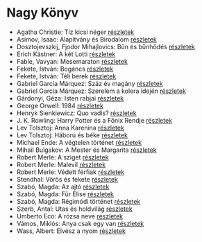 # Nagy Könyv

- Agatha Christie: Tíz kicsi néger [részletek](_details/%7Bopf.creator%7D.md#id_79)
- Asimov, Isaac: Alapítvány és Birodalom [részletek](_details/%7Bopf.creator%7D.md#id_1185)
- Dosztojevszkij, Fjodor Mihajlovics: Bűn és bűnhődés [részletek](_details/%7Bopf.creator%7D.md#id_346)
- Erich Kästner: A két Lotti [részletek](_details/%7Bopf.creator%7D.md#id_1199)
- Fable, Vavyan: Mesemaraton [részletek](_details/%7Bopf.creator%7D.md#id_1151)
- Fekete, István: Bogáncs [részletek](_details/%7Bopf.creator%7D.md#id_266)
- Fekete, István: Téli berek [részletek](_details/%7Bopf.creator%7D.md#id_267)
- Gabriel García Márquez: Száz év magány [részletek](_details/%7Bopf.creator%7D.md#id_223)
- Gabriel García Márquez: Szerelem a kolera idején [részletek](_details/%7Bopf.creator%7D.md#id_342)
- Gárdonyi, Géza: Isten rabjai [részletek](_details/%7Bopf.creator%7D.md#id_619)
- George Orwell: 1984 [részletek](_details/%7Bopf.creator%7D.md#id_364)
- Henryk Sienkiewicz: Quo vadis? [részletek](_details/%7Bopf.creator%7D.md#id_386)
- J. K. Rowling: Harry Potter és a Főnix Rendje [részletek](_details/%7Bopf.creator%7D.md#id_22)
- Lev Tolsztoj: Anna Karenina [részletek](_details/%7Bopf.creator%7D.md#id_778)
- Lev Tolsztoj: Háború és béke [részletek](_details/%7Bopf.creator%7D.md#id_563)
- Michael Ende: A végtelen történet [részletek](_details/%7Bopf.creator%7D.md#id_353)
- Mihail Bulgakov: A Mester és Margarita [részletek](_details/%7Bopf.creator%7D.md#id_275)
- Robert Merle: A sziget [részletek](_details/%7Bopf.creator%7D.md#id_325)
- Robert Merle: Malevil [részletek](_details/%7Bopf.creator%7D.md#id_336)
- Robert Merle: Védett férfiak [részletek](_details/%7Bopf.creator%7D.md#id_340)
- Stendhal: Vörös és fekete [részletek](_details/%7Bopf.creator%7D.md#id_562)
- Szabó, Magda: Az ajtó [részletek](_details/%7Bopf.creator%7D.md#id_1357)
- Szabó, Magda: Für Elise [részletek](_details/%7Bopf.creator%7D.md#id_1339)
- Szabó, Magda: Régimódi történet [részletek](_details/%7Bopf.creator%7D.md#id_1356)
- Szerb, Antal: Utas és holdvilág [részletek](_details/%7Bopf.creator%7D.md#id_387)
- Umberto Eco: A rózsa neve [részletek](_details/%7Bopf.creator%7D.md#id_789)
- Vámos, Miklós: Anya csak egy van [részletek](_details/%7Bopf.creator%7D.md#id_603)
- Wass, Albert: Elvész a nyom [részletek](_details/%7Bopf.creator%7D.md#id_217)